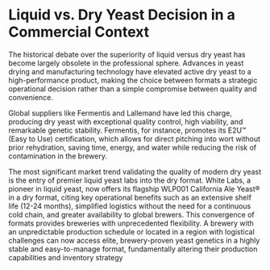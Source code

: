 # Liquid vs. Dry Yeast Decision in a Commercial Context

The historical debate over the superiority of liquid versus dry yeast has become largely obsolete in the professional sphere. Advances in yeast drying and manufacturing technology have elevated active dry yeast to a high-performance product, making the choice between formats a strategic operational decision rather than a simple compromise between quality and convenience.

Global suppliers like Fermentis and Lallemand have led this charge, producing dry yeast with exceptional quality control, high viability, and remarkable genetic stability. Fermentis, for instance, promotes its E2U™ (Easy to Use) certification, which allows for direct pitching into wort without prior rehydration, saving time, energy, and water while reducing the risk of contamination in the brewery.

The most significant market trend validating the quality of modern dry yeast is the entry of premier liquid yeast labs into the dry format. White Labs, a pioneer in liquid yeast, now offers its flagship WLP001 California Ale Yeast® in a dry format, citing key operational benefits such as an extensive shelf life (12-24 months), simplified logistics without the need for a continuous cold chain, and greater availability to global brewers. This convergence of formats provides breweries with unprecedented flexibility. A brewery with an unpredictable production schedule or located in a region with logistical challenges can now access elite, brewery-proven yeast genetics in a highly stable and easy-to-manage format, fundamentally altering their production capabilities and inventory strategy
